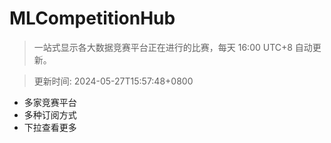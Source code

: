 # MLCompetitionHub

> 一站式显示各大数据竞赛平台正在进行的比赛，每天 16:00 UTC+8 自动更新。
  
> 更新时间: 2024-05-27T15:57:48+0800 

* 多家竞赛平台
* 多种订阅方式
* 下拉查看更多